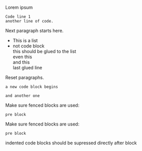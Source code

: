 Lorem ipsum

```
Code line 1
another line of code.
```

Next paragraph starts here.

  - This is a list
  - not code block  
    this should be glued to the list  
    even this  
    and this  
    last glued line

Reset paragraphs.

```
a new code block begins
```

```
and another one
```

Make sure fenced blocks are used:

```
pre block
```

Make sure fenced blocks are used:

```
pre block
```

  
indented code blocks should be supressed directly after block
